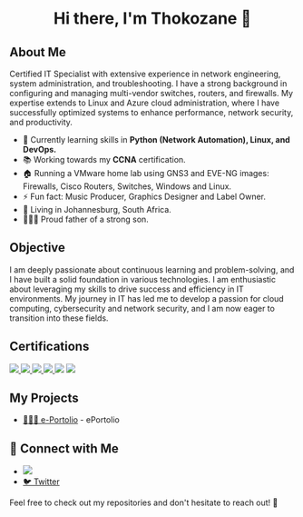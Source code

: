 <h1 align="center">Hi there, I'm Thokozane 👋</h1>

## About Me

Certified IT Specialist with extensive experience in network engineering, system administration, and troubleshooting. I have a strong background in configuring and managing multi-vendor switches, routers, and firewalls. My expertise extends to Linux and Azure cloud administration, where I have successfully optimized systems to enhance performance, network security, and productivity.

- 🚀 Currently learning skills in **Python (Network Automation), Linux, and DevOps.**
- 📚  Working towards my **CCNA** certification.
- 🏠 Running a VMware home lab using GNS3 and EVE-NG images: Firewalls, Cisco Routers, Switches, Windows and Linux.
- ⚡ Fun fact: Music Producer, Graphics Designer and Label Owner.
- 📍 Living in Johannesburg, South Africa.
- 👨🏾‍🍼 Proud father of a strong son.

## Objective

I am deeply passionate about continuous learning and problem-solving, and I have built a solid foundation in various technologies. I am enthusiastic about leveraging my skills to drive success and efficiency in IT environments. My journey in IT has led me to develop a passion for cloud computing, cybersecurity and network security, and I am now eager to transition into these fields.


## Certifications
<div>
<a href="https://learn.microsoft.com/api/credentials/share/en-za/tmpanza/59E21F416DEB0698?sharingId=DFE47EAE441DF46D" target="_blank">
    <img src="https://img.shields.io/badge/-Azure_Fundamentals-008000?&style=for-the-badge&logo=Microsoft_Azure&logoColor=white" />
</a>
    
<a href="https://learn.microsoft.com/api/credentials/share/en-za/tmpanza/BABF9D6E8A225013?sharingId=DFE47EAE441DF46D" target="_blank">
    <img src="https://img.shields.io/badge/-Azure_Administrator-0078D4?&style=for-the-badge&logo=Microsoft_Azure&logoColor=white" />
</a>

<a href="https://www.credly.com/badges/2cc3efe0-cd3f-42ea-817f-35ce19d389d5/public_url" target="_blank">
    <img src="https://img.shields.io/badge/-Network%2B-800080?&style=for-the-badge&logo=CompTIA&logoColor=red" />
</a>

<a href="https://www.credly.com/badges/ab3e680d-0034-471c-b668-e022e79685dc/public_url" target="_blank">
    <img src="https://img.shields.io/badge/-Security%2B-FF0000?&style=for-the-badge&logo=CompTIA&logoColor=white" />
</a>
    <img src="https://img.shields.io/badge/-Yeastar-FFD700?&style=for-the-badge&logo=Yeastar&logoColor=white" />
    <img src="https://img.shields.io/badge/-Sophos-0080DC?&style=for-the-badge&logo=Sophos&logoColor=white" />
</div>


## My Projects
- [👨🏾‍💻 e-Portolio](https://github.com/skyzo-sa/ePortfolio/tree/main) - ePortolio


## 🤳 Connect with Me

- <a href="https://www.linkedin.com/in/tempanza/"><img src="https://img.shields.io/badge/-LinkedIn-0072b1?&style=for-the-badge&logo=linkedin&logoColor=white" /></a>
- [🐦 Twitter](https://x.com/skyzo_sa)


Feel free to check out my repositories and don't hesitate to reach out! 🚀
